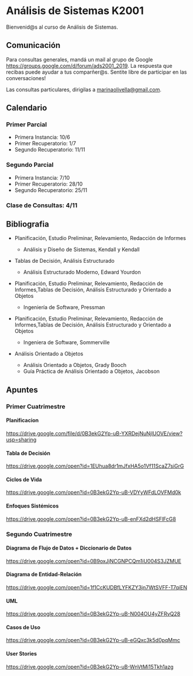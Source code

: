 # Análisis de Sistemas K2001

Bienvenid@s al curso de Análisis de Sistemas.

## Comunicación
Para consultas generales, mandá un mail al grupo de Google <https://groups.google.com/d/forum/ads2001_2019>. La respuesta que recibas puede ayudar a tus comparñer@s. Sentite libre de participar en las conversaciones!

Las consultas particulares, dirigilas a <marinaolivella@gmail.com>.

## Calendario
### Primer Parcial
* Primera Instancia: 10/6
* Primer Recuperatorio: 1/7
* Segundo Recuperatorio: 11/11

### Segundo Parcial
* Primera Instancia: 7/10
* Primer Recuperatorio: 28/10
* Segundo Recuperatorio: 25/11

### Clase de Consultas: 4/11

## Bibliografia
* Planificación, Estudio Preliminar, Relevamiento, Redacción de Informes
    - Análisis y Diseño de Sistemas, Kendall y Kendall

* Tablas de Decisión, Análisis Estructurado
     - Análisis Estructurado Moderno, Edward Yourdon
     
* Planificación, Estudio Preliminar, Relevamiento, Redacción de Informes,Tablas de Decisión, Análisis Estructurado y  Orientado a Objetos
  - Ingeniería de Software, Pressman
  
* Planificación, Estudio Preliminar, Relevamiento, Redacción de Informes,Tablas de Decisión, Análisis Estructurado y Orientado a Objetos
  - Ingeniera de Software, Sommerville
 
* Análisis Orientado a Objetos
  + Análisis Orientado a Objetos, Grady Booch
  + Guía Práctica de Análisis Orientado a Objetos, Jacobson

## Apuntes

### Primer Cuatrimestre 

#### Planificacion
https://drive.google.com/file/d/0B3ekG2Yp-uB-YXRDejNuNjlUOVE/view?usp=sharing

#### Tabla de Decisión
https://drive.google.com/open?id=1EUhua8dr1mJfxHA5o1Vf11ScaZ7siGrG

#### Ciclos de Vida
https://drive.google.com/open?id=0B3ekG2Yp-uB-VDYyWFdLOVFMd0k

#### Enfoques Sistémicos
https://drive.google.com/open?id=0B3ekG2Yp-uB-enFXd2dHSFlFcG8

### Segundo Cuatrimestre 

#### Diagrama de Flujo de Datos + Diccionario de Datos
https://drive.google.com/open?id=0B9oxJjNCGNPCQm1iU004S3JZMUE

#### Diagrama de Entidad-Relación
https://drive.google.com/open?id=1f1CcKUDBfLYFKZY3jn7WtSVFF-T7qiEN

#### UML
https://drive.google.com/open?id=0B3ekG2Yp-uB-N004OU4yZFRvQ28

#### Casos de Uso
https://drive.google.com/open?id=0B3ekG2Yp-uB-eGQxc3k5d0pqMmc

#### User Stories
https://drive.google.com/open?id=0B3ekG2Yp-uB-WnVtMi15Tkh1azg


